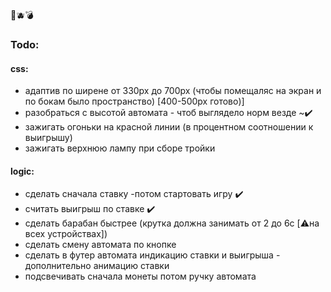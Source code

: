 🐔🫐💣

### Todo:

#### css:

- адаптив по ширене от 330px до 700px (чтобы помещаляс на экран и по бокам было пространство) [400-500px готово)]
- разобраться с высотой автомата - чтоб выглядело норм везде ~✔️
- зажигать огоньки на красной линии (в процентном соотношении к выигрышу)
- зажигать верхнюю лампу при сборе тройки

#### logic:
- сделать сначала ставку -потом стартовать игру ✔️
- считать выигрыш по ставке ✔️
- сделать барабан быстрее (крутка должна занимать от 2 до 6с [⚠️на всех устройствах])
- сделать смену автомата по кнопке
- сделать в футер автомата индикацию ставки и выигрыша - дополнительно анимацию ставки
- подсвечивать сначала монеты потом ручку автомата
